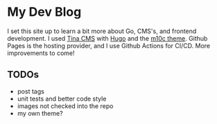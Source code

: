# My Dev Blog
I set this site up to learn a bit more about Go, CMS's, and frontend development. I used [Tina CMS](https://tina.io/) with [Hugo](https://gohugo.io/documentation/) and the [m10c theme](https://github.com/vaga/hugo-theme-m10c). Github Pages is the hosting provider, and I use Github Actions for CI/CD. More improvements to come!

## TODOs
- post tags
- unit tests and better code style
- images not checked into the repo
- my own theme?
